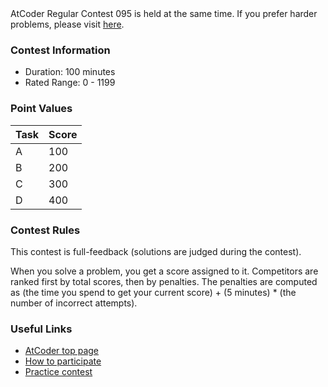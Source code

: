 
<div>

<span>

<span>

<section>
AtCoder Regular Contest 095 is held at the same time. If you prefer harder problems, please visit <a href="https://atcoder.jp/contests/abc094//arc095.contest.atcoder.jp/">here</a>.
</section>

### **Contest Information**

<ul>

<li>
Duration: 100 minutes
</li>

<li>
Rated Range: 0 - 1199
</li>

</ul>

### **Point Values**

<div>

<div>

<table>

<thead>

<tr>

<th>
Task
</th>

<th>
Score
</th>

</tr>

</thead>

<tbody>

<tr>

<td>
A
</td>

<td>
100
</td>

</tr>

<tr>

<td>
B
</td>

<td>
200
</td>

</tr>

<tr>

<td>
C
</td>

<td>
300
</td>

</tr>

<tr>

<td>
D
</td>

<td>
400
</td>

</tr>

</tbody>

</table>

</div>

</div>

### **Contest Rules**
This contest is full-feedback (solutions are judged during the contest).




When you solve a problem, you get a score assigned to it.
Competitors are ranked first by total scores, then by penalties.
The penalties are computed as (the time you spend to get your current score) + (5 minutes) * (the number of incorrect attempts).






### **Useful Links**

<ul>

<li>
<a href="https://atcoder.jp/">AtCoder top page</a>
</li>

<li>
<a href="https://atcoder.jp/post/2">How to participate</a>
</li>

<li>
<a href="https://practice.contest.atcoder.jp/">Practice contest</a>
</li>

</ul>

</span>

</span>

</div>
